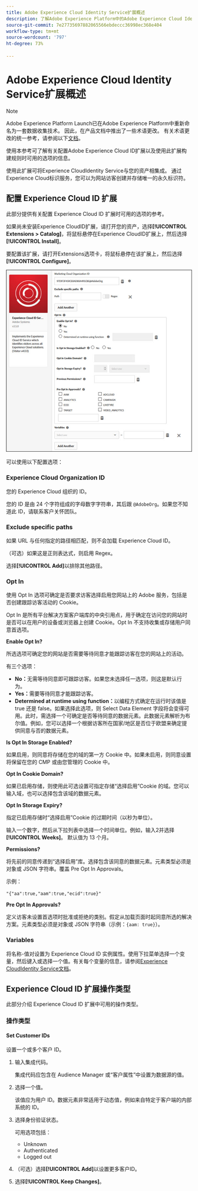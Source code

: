 ```yaml
---
title: Adobe Experience Cloud Identity Service扩展概述
description: 了解Adobe Experience Platform中的Adobe Experience Cloud Identity Service标记扩展。
source-git-commit: 7e27735697882065566ebdeccc36998ec368e404
workflow-type: tm+mt
source-wordcount: '797'
ht-degree: 73%

---
```


# Adobe Experience Cloud Identity Service扩展概述

>[!NOTE]
>
>Adobe Experience Platform Launch已在Adobe Experience Platform中重新命名为一套数据收集技术。 因此，在产品文档中推出了一些术语更改。 有关术语更改的统一参考，请参阅以下[文档](../../../term-updates.md)。

使用本参考可了解有关配置Adobe Experience Cloud ID扩展以及使用此扩展构建规则时可用的选项的信息。

使用此扩展可将Experience CloudIdentity Service与您的资产相集成。 通过Experience Cloud标识服务，您可以为网站访客创建并存储唯一的永久标识符。

## 配置 Experience Cloud ID 扩展

此部分提供有关配置 Experience Cloud ID 扩展时可用的选项的参考。

如果尚未安装Experience CloudID扩展，请打开您的资产，选择&#x200B;**[!UICONTROL Extensions > Catalog]**，将鼠标悬停在Experience CloudID扩展上，然后选择&#x200B;**[!UICONTROL Install]**。

要配置该扩展，请打开Extensions选项卡，将鼠标悬停在该扩展上，然后选择&#x200B;**[!UICONTROL Configure]**。

![](../../../images/optin.jpg)

可以使用以下配置选项：

### Experience Cloud Organization ID

您的 Experience Cloud 组织的 ID。

您的 ID 是由 24 个字符组成的字母数字字符串，其后跟 `@AdobeOrg`。如果您不知道此 ID，请联系客户关怀团队。

### Exclude specific paths

如果 URL 与任何指定的路径相匹配，则不会加载 Experience Cloud ID。

（可选）如果这是正则表达式，则启用 Regex。

选择&#x200B;**[!UICONTROL Add]**&#x200B;以排除其他路径。

### Opt In

使用 Opt In 选项可确定是否要求访客选择启用您网站上的 Adobe 服务，包括是否创建跟踪访客活动的 Cookie。

Opt In 是所有平台解决方案客户端库的中央引用点，用于确定在访问您的网站时是否可以在用户的设备或浏览器上创建 Cookie。Opt In 不支持收集或存储用户同意首选项。

**Enable Opt In?**

所选选项可确定您的网站是否需要等待同意才能跟踪访客在您的网站上的活动。

有三个选项：

* **No：**&#x200B;无需等待同意即可跟踪访客。如果您未选择任一选项，则这是默认行为。
* **Yes：**&#x200B;需要等待同意才能跟踪访客。
* **Determined at runtime using function：**&#x200B;以编程方式确定在运行时该值是 true 还是 false。如果选择此选项，则 Select Data Element 字段将会变得可用。此时，需选择一个可确定是否等待同意的数据元素。此数据元素解析为布尔值。例如，您可以选择一个根据访客所在国家/地区是否位于欧盟来确定提供同意与否的数据元素。

**Is Opt In Storage Enabled?**

如果启用，则同意将存储在您的域的第一方 Cookie 中。如果未启用，则同意设置将保留在您的 CMP 或由您管理的 Cookie 中。

**Opt In Cookie Domain?**

如果已启用存储，则使用此可选设置可指定存储“选择启用”Cookie 的域。您可以输入域，也可以选择包含该域的数据元素。

**Opt In Storage Expiry?**

指定已启用存储时“选择启用”Cookie 的过期时间（以秒为单位）。

输入一个数字，然后从下拉列表中选择一个时间单位。例如，输入2并选择&#x200B;**[!UICONTROL Weeks]**。 默认值为 13 个月。

**Permissions?**

将先前的同意传递到“选择启用”库。选择包含该同意的数据元素。元素类型必须是对象或 JSON 字符串。覆盖 Pre Opt In Approvals。

示例：

`"{"aa":true,"aam":true,"ecid":true}"`

**Pre Opt In Approvals?**

定义访客未设置首选项时批准或拒绝的类别。假定从加载页面时起同意所选的解决方案。元素类型必须是对象或 JSON 字符串（示例：`{aam: true}`）。

### Variables

将名称-值对设置为 Experience Cloud ID 实例属性。使用下拉菜单选择一个变量，然后键入或选择一个值。有关每个变量的信息，请参阅[Experience CloudIdentity Service文档](https://experiencecloud.adobe.com/resources/help/zh_CN/mcvid/mcvid-overview.html)。

## Experience Cloud ID 扩展操作类型

此部分介绍 Experience Cloud ID 扩展中可用的操作类型。

### 操作类型

#### Set Customer IDs

设置一个或多个客户 ID。

1. 输入集成代码。

   集成代码应包含在 Audience Manager 或“客户属性”中设置为数据源的值。

1. 选择一个值。

   该值应为用户 ID。数据元素非常适用于动态值，例如来自特定于客户端的内部系统的 ID。

1. 选择身份验证状态。

   可用选项包括：

   * Unknown
   * Authenticated
   * Logged out

1. （可选）选择&#x200B;**[!UICONTROL Add]**&#x200B;以设置更多客户ID。
1. 选择&#x200B;**[!UICONTROL Keep Changes]**。
